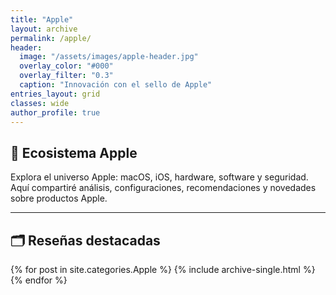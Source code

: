 ```yaml
---
title: "Apple"
layout: archive
permalink: /apple/
header:
  image: "/assets/images/apple-header.jpg"
  overlay_color: "#000"
  overlay_filter: "0.3"
  caption: "Innovación con el sello de Apple"
entries_layout: grid
classes: wide
author_profile: true
---
```


## 🍏 Ecosistema Apple

Explora el universo Apple: macOS, iOS, hardware, software y seguridad.  
Aquí compartiré análisis, configuraciones, recomendaciones y novedades sobre productos Apple.

---

## 🗂️ Reseñas destacadas

{% for post in site.categories.Apple %}
  {% include archive-single.html %}
{% endfor %}
